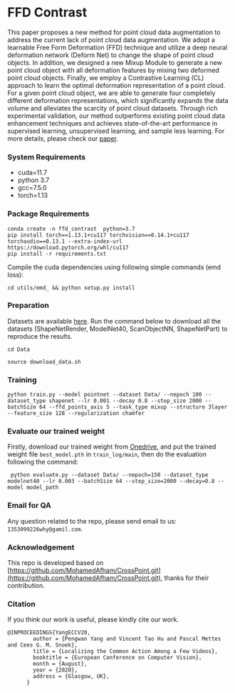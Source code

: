 # FFD Contrast

This paper proposes a new method for point cloud data augmentation to address the current lack of point cloud data augmentation. We adopt a learnable Free Form Deformation (FFD) technique and utilize a deep neural deformation network (Deform Net) to change the shape of point cloud objects. In addition, we designed a new Mixup Module to generate a new point cloud object with all deformation features by mixing two deformed point cloud objects. Finally, we employ a Contrastive Learning (CL) approach to learn the optimal deformation representation of a point cloud. For a given point cloud object, we are able to generate four completely different deformation representations, which significantly expands the data volume and alleviates the scarcity of point cloud datasets. Through rich experimental validation, our method outperforms existing point cloud data enhancement techniques and achieves state-of-the-art performance in supervised learning, unsupervised learning, and sample less learning.
For more details, please check our [paper]().




### System Requirements

   * cuda=11.7
   * python 3.7
   * gcc=7.5.0
   * torch=1.13

### Package Requirements

```
conda create -n ffd_contrast  python=3.7
pip install torch==1.13.1+cu117 torchvision==0.14.1+cu117 torchaudio==0.13.1 --extra-index-url https://download.pytorch.org/whl/cu117
pip install -r requirements.txt
```

Compile the cuda dependencies using following simple commands (emd loss):
```
cd utils/emd_ && python setup.py install 
```


### Preparation



Datasets are available [here](https://drive.google.com/drive/folders/1dAH9R3XDV0z69Bz6lBaftmJJyuckbPmR). Run the command below to download all the datasets (ShapeNetRender, ModelNet40, ScanObjectNN, ShapeNetPart) to reproduce the results.

```
cd Data

source download_data.sh
```

### Training

```
python train.py --model pointnet --dataset Data/ --nepoch 100 --dataset_type shapenet --lr 0.001 --decay 0.8 --step_size 2000 --batchSize 64 --ffd_points_axis 5 --task_type mixup --structure 3layer --feature_size 128 --regularization chamfer
```


### Evaluate our trained weight 

Firstly, download our trained weight from [Onedrive](https://1drv.ms/u/s!ArycXAIEda_Kcexadq6DPu0AF5o?e=fID2NN), and put the trained weight file ```best_model.pth``` in ```train_log/main```, then do the evaluation following the command:

```
 python evaluate.py --dataset Data/ --nepoch=150 --dataset_type modelnet40 --lr 0.003 --batchSize 64 --step_size=2000 --decay=0.8 --model model_path
```

### Email for QA

Any question related to the repo, please send email to us: ```1353099226why@gamil.com```.


### Acknowledgement

This repo is developed based on [https://github.com/MohamedAfham/CrossPoint.git](https://github.com/MohamedAfham/CrossPoint.git), thanks for their contribution.

### Citation

If you think our work is useful, please kindly cite our work.

```
@INPROCEEDINGS{YangECCV20,
        author = {Pengwan Yang and Vincent Tao Hu and Pascal Mettes and Cees G. M. Snoek},
        title = {Localizing the Common Action Among a Few Videos},
        booktitle = {European Conference on Computer Vision},
        month = {August},
        year = {2020},
        address = {Glasgow, UK},
      }
```




